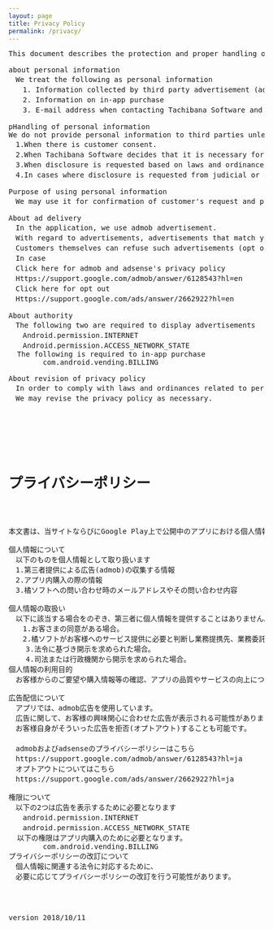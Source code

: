 ```yaml
---
layout: page
title: Privacy Policy
permalink: /privacy/
---
```

<pre>
This document describes the protection and proper handling of personal information in this site and on applications published on Google Play.

about personal information
　We treat the following as personal information
　　1. Information collected by third party advertisement (admob)
　　2. Information on in-app purchase
　　3. E-mail address when contacting Tachibana Software and its inquiry contents

pHandling of personal information
We do not provide personal information to third parties unless it falls under the following.
　1.When there is customer consent.
　2.When Tachibana Software decides that it is necessary for providing services to customers and discloses to business partners, contractors, affiliates.
　3.When disclosure is requested based on laws and ordinances.
　4.In cases where disclosure is requested from judicial or administrative agencies.

Purpose of using personal information
　We may use it for confirmation of customer's request and purchase information etc, improvement of application quality and service.

About ad delivery
　In the application, we use admob advertisement.
　With regard to advertisements, advertisements that match your interests may appear,
　Customers themselves can refuse such advertisements (opt out).
　In case
　Click here for admob and adsense's privacy policy
　Https://support.google.com/admob/answer/6128543?hl=en
　Click here for opt out
　Https://support.google.com/ads/answer/2662922?hl=en

About authority
　The following two are required to display advertisements
　　Android.permission.INTERNET
　　Android.permission.ACCESS_NETWORK_STATE
  The following is required to in-app purchase
        com.android.vending.BILLING
	
About revision of privacy policy
　In order to comply with laws and ordinances related to personal information,
　We may revise the privacy policy as necessary.






<h1>プライバシーポリシー</h1>


本文書は、当サイトならびにGoogle Play上で公開中のアプリにおける個人情報の保護と適切な取扱いについて記述したものです。

個人情報について
　以下のものを個人情報として取り扱います
　1.第三者提供による広告(admob)の収集する情報
　2.アプリ内購入の際の情報
　3.橘ソフトへの問い合わせ時のメールアドレスやその問い合わせ内容

個人情報の取扱い
　以下に該当する場合をのぞき、第三者に個人情報を提供することはありません。
　　1.お客さまの同意がある場合。
　　2.橘ソフトがお客様へのサービス提供に必要と判断し業務提携先、業務委託先、関係会社に開示する場合。
    3.法令に基づき開示を求められた場合。
    4.司法または行政機関から開示を求められた場合。
個人情報の利用目的
　お客様からのご要望や購入情報等の確認、アプリの品質やサービスの向上について利用する場合があります。

広告配信について
　アプリでは、admob広告を使用しています。
　広告に関して、お客様の興味関心に合わせた広告が表示される可能性がありますが、
　お客様自身がそういった広告を拒否(オプトアウト)することも可能です。
　
　admobおよびadsenseのプライバシーポリシーはこちら
　https://support.google.com/admob/answer/6128543?hl=ja
　オプトアウトについてはこちら
　https://support.google.com/ads/answer/2662922?hl=ja

権限について
　以下の2つは広告を表示するために必要となります
　　android.permission.INTERNET
　　android.permission.ACCESS_NETWORK_STATE
  以下の権限はアプリ内購入のために必要となります。
        com.android.vending.BILLING
プライバシーポリシーの改訂について
　個人情報に関連する法令に対応するために、
　必要に応じてプライバシーポリシーの改訂を行う可能性があります。




version 2018/10/11
</pre>